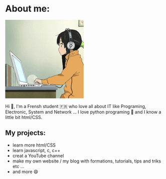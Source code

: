 # About me:
![GIF](img/gif.gif)

Hi 👋, I'm a Frensh student 🇫🇷 who love all about IT like Programing, Electronic, System and Network ...
I love python programing 🐍 and I know a little bit html/CSS.

## My projects:

* learn more html/CSS
* learn javascript, c, c++
* creat a YouTube channel
* make my own website / my blog with formations, tutorials, tips and triks etc ...
* and more 😄